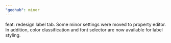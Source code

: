 ```yaml
---
"geohub": minor
---
```


feat: redesign label tab. Some minor settings were moved to property editor. In addition, color classification and font selector are now available for label styling.
